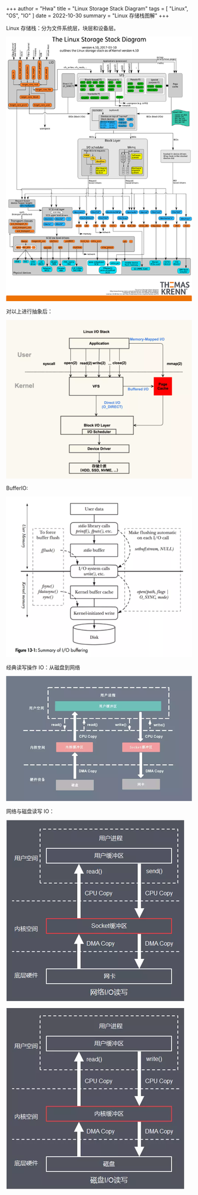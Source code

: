 +++
author = "Hwa"
title = "Linux Storage Stack Diagram"
tags = [
    "Linux",
    "OS",
    "IO"
]
date = 2022-10-30
summary = "Linux 存储栈图解"
+++

Linux 存储栈：分为文件系统层，块层和设备层。

![detailed](imgs/detailed.png)

对以上进行抽象后：

![abstract](imgs/abstract.png)

BufferIO:

![buffer_IO](imgs/buffer_IO.png)

经典读写操作 IO：从磁盘到网络

![disk_to_network](imgs/disk_to_network.png)

网络与磁盘读写 IO：

![network_and_disk](imgs/network_and_disk.png)

![diskIO](imgs/diskIO.png)
